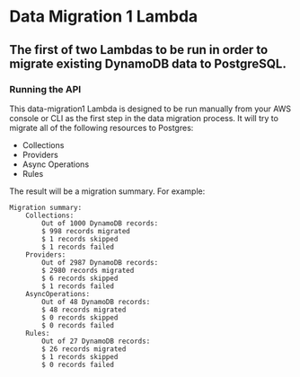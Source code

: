 # Data Migration 1 Lambda

## The first of two Lambdas to be run in order to migrate existing DynamoDB data to PostgreSQL.

### Running the API
This data-migration1 Lambda is designed to be run manually from your AWS console or CLI as the first step in the data migration process. It will try to migrate all of the following resources to Postgres:

- Collections
- Providers
- Async Operations
- Rules

The result will be a migration summary. For example:

```
Migration summary:
    Collections:
        Out of 1000 DynamoDB records:
        $ 998 records migrated
        $ 1 records skipped
        $ 1 records failed
    Providers:
        Out of 2987 DynamoDB records:
        $ 2980 records migrated
        $ 6 records skipped
        $ 1 records failed
    AsyncOperations:
        Out of 48 DynamoDB records:
        $ 48 records migrated
        $ 0 records skipped
        $ 0 records failed
    Rules:
        Out of 27 DynamoDB records:
        $ 26 records migrated
        $ 1 records skipped
        $ 0 records failed
```